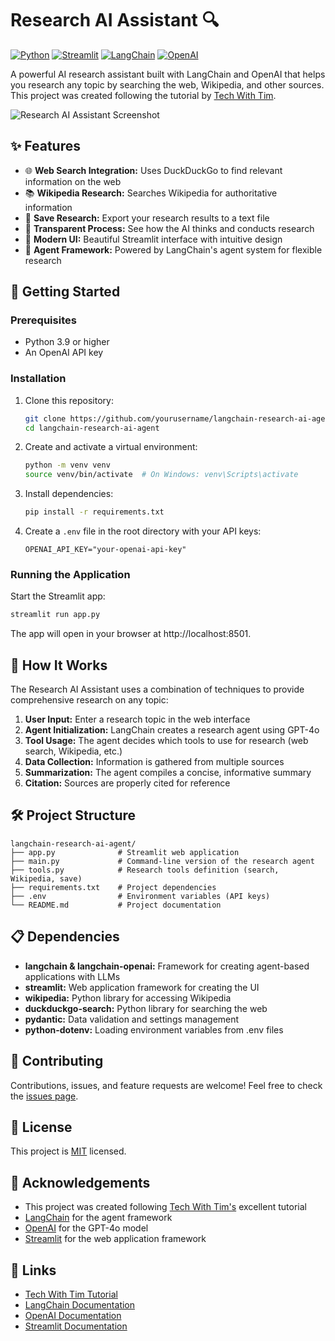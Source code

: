 # Research AI Assistant 🔍

[![Python](https://img.shields.io/badge/Python-3.9%2B-blue?style=for-the-badge&logo=python)](https://www.python.org/)
[![Streamlit](https://img.shields.io/badge/Streamlit-1.22.0-FF4B4B?style=for-the-badge&logo=streamlit)](https://streamlit.io/)
[![LangChain](https://img.shields.io/badge/LangChain-0.3.20-blue?style=for-the-badge)](https://www.langchain.com/)
[![OpenAI](https://img.shields.io/badge/OpenAI-GPT--4o-412991?style=for-the-badge&logo=openai)](https://openai.com/)

A powerful AI research assistant built with LangChain and OpenAI that helps you research any topic by searching the web, Wikipedia, and other sources. This project was created following the tutorial by [Tech With Tim](https://www.youtube.com/watch?v=bTMPwUgLZf0).

![Research AI Assistant Screenshot](https://via.placeholder.com/800x400?text=Research+AI+Assistant)

## ✨ Features

- 🌐 **Web Search Integration:** Uses DuckDuckGo to find relevant information on the web
- 📚 **Wikipedia Research:** Searches Wikipedia for authoritative information
- 💾 **Save Research:** Export your research results to a text file
- 🤔 **Transparent Process:** See how the AI thinks and conducts research
- 🎨 **Modern UI:** Beautiful Streamlit interface with intuitive design
- 🔄 **Agent Framework:** Powered by LangChain's agent system for flexible research

## 🚀 Getting Started

### Prerequisites

- Python 3.9 or higher
- An OpenAI API key

### Installation

1. Clone this repository:
   ```bash
   git clone https://github.com/yourusername/langchain-research-ai-agent.git
   cd langchain-research-ai-agent
   ```

2. Create and activate a virtual environment:
   ```bash
   python -m venv venv
   source venv/bin/activate  # On Windows: venv\Scripts\activate
   ```

3. Install dependencies:
   ```bash
   pip install -r requirements.txt
   ```

4. Create a `.env` file in the root directory with your API keys:
   ```
   OPENAI_API_KEY="your-openai-api-key"
   ```

### Running the Application

Start the Streamlit app:
```bash
streamlit run app.py
```

The app will open in your browser at http://localhost:8501.

## 🧠 How It Works

The Research AI Assistant uses a combination of techniques to provide comprehensive research on any topic:

1. **User Input:** Enter a research topic in the web interface
2. **Agent Initialization:** LangChain creates a research agent using GPT-4o
3. **Tool Usage:** The agent decides which tools to use for research (web search, Wikipedia, etc.)
4. **Data Collection:** Information is gathered from multiple sources
5. **Summarization:** The agent compiles a concise, informative summary
6. **Citation:** Sources are properly cited for reference

## 🛠️ Project Structure

```
langchain-research-ai-agent/
├── app.py              # Streamlit web application
├── main.py             # Command-line version of the research agent
├── tools.py            # Research tools definition (search, Wikipedia, save)
├── requirements.txt    # Project dependencies
├── .env                # Environment variables (API keys)
└── README.md           # Project documentation
```

## 📋 Dependencies

- **langchain & langchain-openai:** Framework for creating agent-based applications with LLMs
- **streamlit:** Web application framework for creating the UI
- **wikipedia:** Python library for accessing Wikipedia
- **duckduckgo-search:** Python library for searching the web
- **pydantic:** Data validation and settings management
- **python-dotenv:** Loading environment variables from .env files

## 🤝 Contributing

Contributions, issues, and feature requests are welcome! Feel free to check the [issues page](https://github.com/yourusername/langchain-research-ai-agent/issues).

## 📝 License

This project is [MIT](https://choosealicense.com/licenses/mit/) licensed.

## 🙏 Acknowledgements

- This project was created following [Tech With Tim's](https://www.youtube.com/watch?v=bTMPwUgLZf0) excellent tutorial
- [LangChain](https://www.langchain.com/) for the agent framework
- [OpenAI](https://openai.com/) for the GPT-4o model
- [Streamlit](https://streamlit.io/) for the web application framework

## 🔗 Links

- [Tech With Tim Tutorial](https://www.youtube.com/watch?v=bTMPwUgLZf0)
- [LangChain Documentation](https://python.langchain.com/docs/get_started)
- [OpenAI Documentation](https://platform.openai.com/docs/introduction)
- [Streamlit Documentation](https://docs.streamlit.io/) 